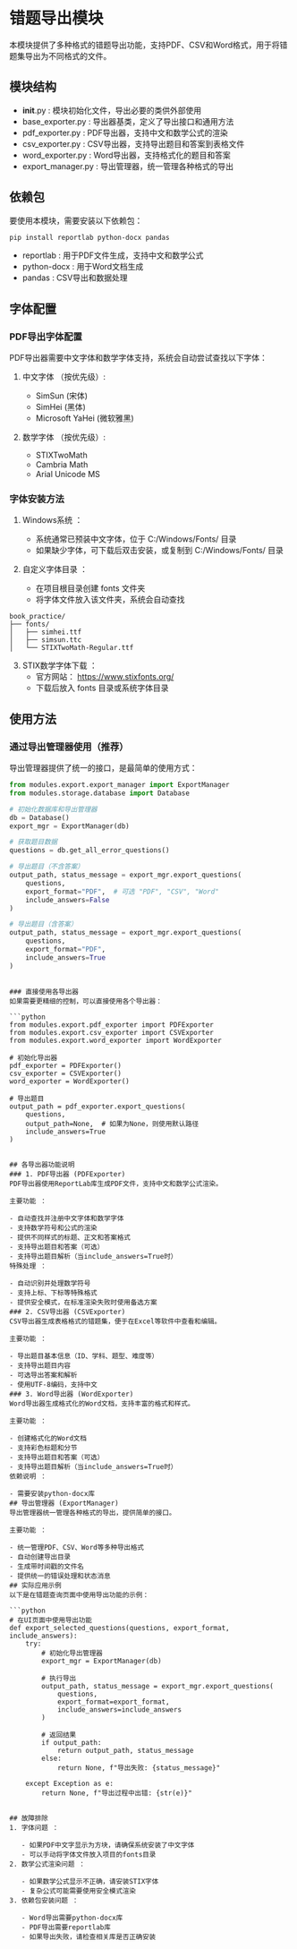 # 错题导出模块
本模块提供了多种格式的错题导出功能，支持PDF、CSV和Word格式，用于将错题集导出为不同格式的文件。

## 模块结构
- __init__.py : 模块初始化文件，导出必要的类供外部使用
- base_exporter.py : 导出器基类，定义了导出接口和通用方法
- pdf_exporter.py : PDF导出器，支持中文和数学公式的渲染
- csv_exporter.py : CSV导出器，支持导出题目和答案到表格文件
- word_exporter.py : Word导出器，支持格式化的题目和答案
- export_manager.py : 导出管理器，统一管理各种格式的导出
## 依赖包
要使用本模块，需要安装以下依赖包：

```bash
pip install reportlab python-docx pandas
 ```

- reportlab : 用于PDF文件生成，支持中文和数学公式
- python-docx : 用于Word文档生成
- pandas : CSV导出和数据处理
## 字体配置
### PDF导出字体配置
PDF导出器需要中文字体和数学字体支持，系统会自动尝试查找以下字体：

1. 中文字体 （按优先级）:
   
   - SimSun (宋体)
   - SimHei (黑体)
   - Microsoft YaHei (微软雅黑)
2. 数学字体 （按优先级）:
   
   - STIXTwoMath
   - Cambria Math
   - Arial Unicode MS
### 字体安装方法
1. Windows系统 ：
   
   - 系统通常已预装中文字体，位于 C:/Windows/Fonts/ 目录
   - 如果缺少字体，可下载后双击安装，或复制到 C:/Windows/Fonts/ 目录
2. 自定义字体目录 ：
   
   - 在项目根目录创建 fonts 文件夹
   - 将字体文件放入该文件夹，系统会自动查找
```plaintext
book_practice/
├── fonts/
│   ├── simhei.ttf
│   ├── simsun.ttc
│   └── STIXTwoMath-Regular.ttf
 ```

3. STIX数学字体下载 ：
   - 官方网站： https://www.stixfonts.org/
   - 下载后放入 fonts 目录或系统字体目录
## 使用方法
### 通过导出管理器使用（推荐）
导出管理器提供了统一的接口，是最简单的使用方式：

```python
from modules.export.export_manager import ExportManager
from modules.storage.database import Database

# 初始化数据库和导出管理器
db = Database()
export_mgr = ExportManager(db)

# 获取题目数据
questions = db.get_all_error_questions()

# 导出题目（不含答案）
output_path, status_message = export_mgr.export_questions(
    questions, 
    export_format="PDF",  # 可选 "PDF", "CSV", "Word"
    include_answers=False
)

# 导出题目（含答案）
output_path, status_message = export_mgr.export_questions(
    questions, 
    export_format="PDF",
    include_answers=True
)
 ```
```

### 直接使用各导出器
如果需要更精细的控制，可以直接使用各个导出器：

```python
from modules.export.pdf_exporter import PDFExporter
from modules.export.csv_exporter import CSVExporter
from modules.export.word_exporter import WordExporter

# 初始化导出器
pdf_exporter = PDFExporter()
csv_exporter = CSVExporter()
word_exporter = WordExporter()

# 导出题目
output_path = pdf_exporter.export_questions(
    questions,
    output_path=None,  # 如果为None，则使用默认路径
    include_answers=True
)
 ```
```

## 各导出器功能说明
### 1. PDF导出器 (PDFExporter)
PDF导出器使用ReportLab库生成PDF文件，支持中文和数学公式渲染。

主要功能 ：

- 自动查找并注册中文字体和数学字体
- 支持数学符号和公式的渲染
- 提供不同样式的标题、正文和答案格式
- 支持导出题目和答案（可选）
- 支持导出题目解析（当include_answers=True时）
特殊处理 ：

- 自动识别并处理数学符号
- 支持上标、下标等特殊格式
- 提供安全模式，在标准渲染失败时使用备选方案
### 2. CSV导出器 (CSVExporter)
CSV导出器生成表格格式的错题集，便于在Excel等软件中查看和编辑。

主要功能 ：

- 导出题目基本信息（ID、学科、题型、难度等）
- 支持导出题目内容
- 可选导出答案和解析
- 使用UTF-8编码，支持中文
### 3. Word导出器 (WordExporter)
Word导出器生成格式化的Word文档，支持丰富的格式和样式。

主要功能 ：

- 创建格式化的Word文档
- 支持彩色标题和分节
- 支持导出题目和答案（可选）
- 支持导出题目解析（当include_answers=True时）
依赖说明 ：

- 需要安装python-docx库
## 导出管理器 (ExportManager)
导出管理器统一管理各种格式的导出，提供简单的接口。

主要功能 ：

- 统一管理PDF、CSV、Word等多种导出格式
- 自动创建导出目录
- 生成带时间戳的文件名
- 提供统一的错误处理和状态消息
## 实际应用示例
以下是在错题查询页面中使用导出功能的示例：

```python
# 在UI页面中使用导出功能
def export_selected_questions(questions, export_format, include_answers):
    try:
        # 初始化导出管理器
        export_mgr = ExportManager(db)
        
        # 执行导出
        output_path, status_message = export_mgr.export_questions(
            questions,
            export_format=export_format,
            include_answers=include_answers
        )
        
        # 返回结果
        if output_path:
            return output_path, status_message
        else:
            return None, f"导出失败: {status_message}"
            
    except Exception as e:
        return None, f"导出过程中出错: {str(e)}"
 ```
```

## 故障排除
1. 字体问题 ：
   
   - 如果PDF中文字显示为方块，请确保系统安装了中文字体
   - 可以手动将字体文件放入项目的fonts目录
2. 数学公式渲染问题 ：
   
   - 如果数学公式显示不正确，请安装STIX字体
   - 复杂公式可能需要使用安全模式渲染
3. 依赖包安装问题 ：
   
   - Word导出需要python-docx库
   - PDF导出需要reportlab库
   - 如果导出失败，请检查相关库是否正确安装